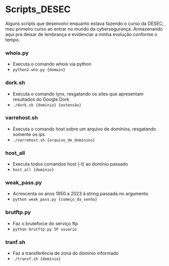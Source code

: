 # Scripts_DESEC
Alguns scripts que desenvolvi enquanto estava fazendo o curso da DESEC; meu primeiro curso ao entrar no mundo da cybersegurança.
Armazenando aqui pra deixar de lembrança e evidenciar a minha evolução conforme o tempo.

### whois.py
- Executa o comando whois via python
- ```python2 who.py {domain}```

### dork.sh
- Executa o comando lynx, resgatando os sites que apresentam resultados do Google Dork
- ```./dork.sh {domínio} {extensão}```

### varrehost.sh
- Executa o comando host sobre um arquivo de domínios, resgatando somente os ips
- ```./varrehost.sh {arquivo_de_domínios}```

### host_all
- Executa todos comandos host (-t) ao domínio passado
- ```host_all {domínio}```

### weak_pass.py
- Acrescenta os anos 1950 a 2023 à string passada no argumento
- ```python weak_pass.py {começo_da_senha}```

### brutftp.py
- Faz o bruteforce do serviço ftp
- ```python brutftp.py IP usuario```

### tranf.sh
- Faz a transferência de zona do domínio informado
- ```./transf.sh {domínio}```



